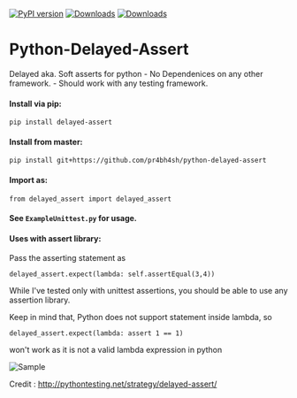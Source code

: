 [![PyPI version](https://badge.fury.io/py/delayed-assert.svg)](https://badge.fury.io/py/delayed-assert)
[![Downloads](https://pepy.tech/badge/delayed-assert)](https://pepy.tech/project/delayed-assert)
[![Downloads](https://pepy.tech/badge/delayed-assert/month)](https://pepy.tech/project/delayed-assert)
# Python-Delayed-Assert

Delayed aka. Soft asserts for python
    - No Dependenices on any other framework.
    - Should work with any testing framework.

#### Install via pip:
    pip install delayed-assert 
    
#### Install from master:
    pip install git+https://github.com/pr4bh4sh/python-delayed-assert

#### Import as:

    from delayed_assert import delayed_assert

#### See `ExampleUnittest.py` for usage.

#### Uses with assert library:
Pass the asserting statement as

    delayed_assert.expect(lambda: self.assertEqual(3,4))
While I've tested only with unittest assertions, you should be able to use any assertion library.

Keep in mind that, Python does not support statement inside lambda, so
    
    delayed_assert.expect(lambda: assert 1 == 1)
won't work as it is not a valid lambda expression in python

![Sample](https://github.com/pr4bh4sh/python-delayed-assert/blob/master/sample.jpg)


Credit : <http://pythontesting.net/strategy/delayed-assert/>
